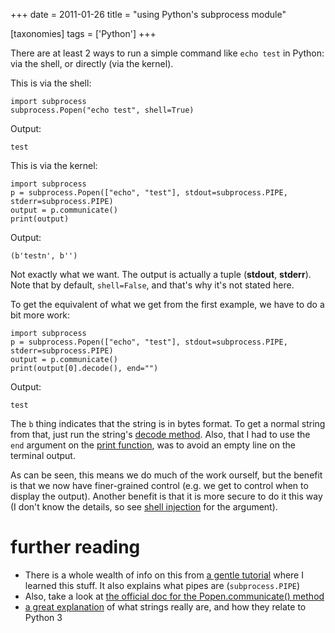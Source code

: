 +++
date = 2011-01-26
title = "using Python's subprocess module"

[taxonomies]
tags = ['Python']
+++

There are at least 2 ways to run a simple command like `echo test` in
Python: via the shell, or directly (via the kernel).

This is via the shell:

``` {.sourceCode .python}
import subprocess
subprocess.Popen("echo test", shell=True)
```

Output:

    test

This is via the kernel:

``` {.sourceCode .python}
import subprocess
p = subprocess.Popen(["echo", "test"], stdout=subprocess.PIPE, stderr=subprocess.PIPE)
output = p.communicate()
print(output)
```

Output:

    (b'testn', b'')

Not exactly what we want. The output is actually a tuple (**stdout**,
**stderr**). Note that by default, `shell=False`, and that\'s why it\'s
not stated here.

To get the equivalent of what we get from the first example, we have to
do a bit more work:

``` {.sourceCode .python}
import subprocess
p = subprocess.Popen(["echo", "test"], stdout=subprocess.PIPE, stderr=subprocess.PIPE)
output = p.communicate()
print(output[0].decode(), end="")
```

Output:

    test

The `b` thing indicates that the string is in bytes format. To get a
normal string from that, just run the string\'s [decode method]. Also,
that I had to use the `end` argument on the [print function], was to
avoid an empty line on the terminal output.

As can be seen, this means we do much of the work ourself, but the
benefit is that we now have finer-grained control (e.g. we get to
control when to display the output). Another benefit is that it is more
secure to do it this way (I don\'t know the details, so see [shell
injection] for the argument).

further reading
===============

-   There is a whole wealth of info on this from [a gentle tutorial]
    where I learned this stuff. It also explains what pipes are
    (`subprocess.PIPE`)
-   Also, take a look at [the official doc for the Popen.communicate()
    method]
-   [a great explanation] of what strings really are, and how they
    relate to Python 3

  [decode method]: http://docs.python.org/library/stdtypes.html?highlight=encode#str.decode
  [print function]: http://docs.python.org/library/functions.html#print
  [shell injection]: http://en.wikipedia.org/wiki/Shell_injection#Shell_injection
  [a gentle tutorial]: http://jimmyg.org/blog/2009/working-with-python-subprocess.html
  [the official doc for the Popen.communicate() method]: http://docs.python.org/library/subprocess.html#subprocess.Popen.communicate
  [a great explanation]: http://diveintopython3.net/strings.html
